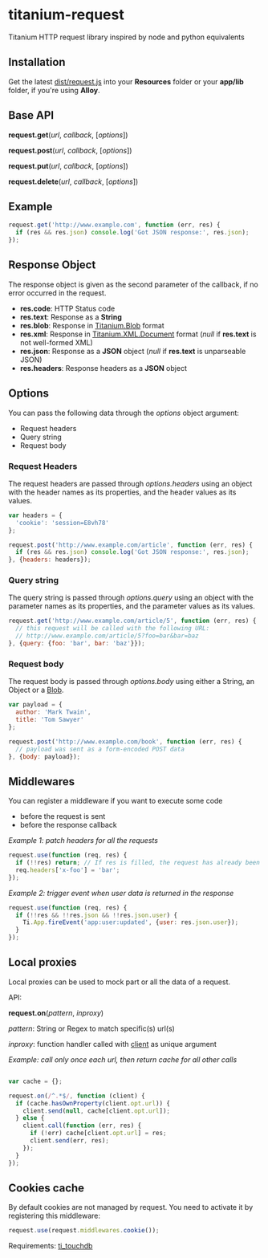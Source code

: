 # titanium-request

Titanium HTTP request library inspired by node and python equivalents

## Installation

Get the latest [dist/request.js](https://raw.github.com/IsCoolEntertainment/titanium-request/master/dist/request.js) into your __Resources__ folder or your __app/lib__ folder, if you're using __Alloy__.

## Base API

__request.get__(_url_, _callback_, [_options_])

__request.post__(_url_, _callback_, [_options_])

__request.put__(_url_, _callback_, [_options_])

__request.delete__(_url_, _callback_, [_options_])

## Example

```js
request.get('http://www.example.com', function (err, res) {
  if (res && res.json) console.log('Got JSON response:', res.json);
});
```

## Response Object

The response object is given as the second parameter of the callback, if no error occurred in the request.

* __res.code__: HTTP Status code
* __res.text__: Response as a __String__
* __res.blob__: Response in [Titanium.Blob](http://docs.appcelerator.com/titanium/latest/#!/api/Titanium.Blob) format
* __res.xml__: Response in [Titanium.XML.Document](http://docs.appcelerator.com/titanium/latest/#!/api/Titanium.XML.Document) format (_null_ if __res.text__ is not well-formed XML)
* __res.json__: Response as a __JSON__ object (_null_ if __res.text__ is unparseable JSON)
* __res.headers__: Response headers as a __JSON__ object

## Options

You can pass the following data through the _options_ object argument:

* Request headers
* Query string
* Request body

### Request Headers

The request headers are passed through _options.headers_ using an object with the header names as its properties, and the header values as its values.

```js
var headers = {
  'cookie': 'session=E8vh78'
};

request.post('http://www.example.com/article', function (err, res) {
  if (res && res.json) console.log('Got JSON response:', res.json);
}, {headers: headers});
```

### Query string

The query string is passed through _options.query_ using an object with the parameter names as its properties, and the parameter values as its values.

```js
request.get('http://www.example.com/article/5', function (err, res) {
  // this request will be called with the following URL:
  // http://www.example.com/article/5?foo=bar&bar=baz
}, {query: {foo: 'bar', bar: 'baz'}});
```

### Request body

The request body is passed through _options.body_ using either a String, an Object or a [Blob](http://docs.appcelerator.com/titanium/latest/#!/api/Titanium.Blob).

```js
var payload = {
  author: 'Mark Twain',
  title: 'Tom Sawyer'
};

request.post('http://www.example.com/book', function (err, res) {
  // payload was sent as a form-encoded POST data
}, {body: payload});
```

## Middlewares

You can register a middleware if you want to execute some code

* before the request is sent
* before the response callback

*Example 1: patch headers for all the requests*

```js
request.use(function (req, res) {
  if (!!res) return; // If res is filled, the request has already been sent
  req.headers['x-foo'] = 'bar';
});
```

*Example 2: trigger event when user data is returned in the response*

```js
request.use(function (req, res) {
  if (!!res && !!res.json && !!res.json.user) {
    Ti.App.fireEvent('app:user:updated', {user: res.json.user});
  }
});
```

## Local proxies

Local proxies can be used to mock part or all the data of a request.

API:

**request.on**(_pattern_, _inproxy_)


_pattern_: String or Regex to match specific(s) url(s)

_inproxy_: function handler called with [client](https://github.com/IsCoolEntertainment/titanium-request/blob/master/lib/client.js) as unique argument

*Example: call only once each url, then return cache for all other calls*

```js

var cache = {};

request.on(/^.*$/, function (client) {
  if (cache.hasOwnProperty(client.opt.url)) {
    client.send(null, cache[client.opt.url]);
  } else {
    client.call(function (err, res) {
      if (!err) cache[client.opt.url] = res;
      client.send(err, res);
    });
  }
});
```

## Cookies cache

By default cookies are not managed by request.
You need to activate it by registering this middleware:

```js
request.use(request.middlewares.cookie());
```
 Requirements: [ti_touchdb](https://github.com/pegli/ti_touchdb)
